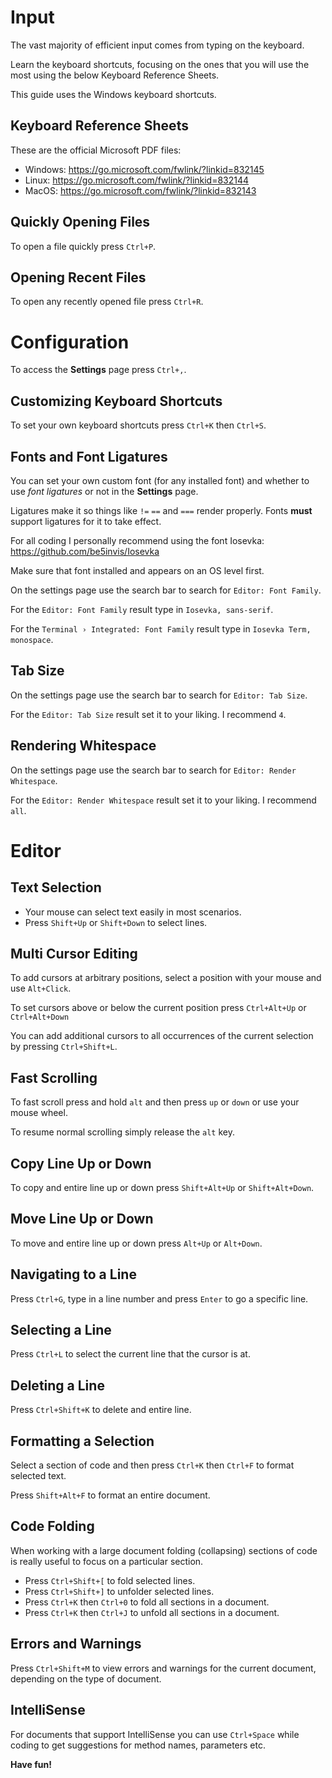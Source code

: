 # Input

The vast majority of efficient input comes from typing on the keyboard.

Learn the keyboard shortcuts, focusing on the ones that you will use the most using the below Keyboard Reference Sheets.

This guide uses the Windows keyboard shortcuts.

## Keyboard Reference Sheets

These are the official Microsoft PDF files:

* Windows: https://go.microsoft.com/fwlink/?linkid=832145
* Linux: https://go.microsoft.com/fwlink/?linkid=832144
* MacOS: https://go.microsoft.com/fwlink/?linkid=832143

## Quickly Opening Files

To open a file quickly press `Ctrl+P`.

## Opening Recent Files

To open any recently opened file press `Ctrl+R`.

# Configuration

To access the __Settings__ page press `Ctrl+,`.

## Customizing Keyboard Shortcuts

To set your own keyboard shortcuts press `Ctrl+K` then `Ctrl+S`.

## Fonts and Font Ligatures

You can set your own custom font (for any installed font) and whether to use _font ligatures_ or not in the __Settings__ page.

Ligatures make it so things like `!=` `==` and `===` render properly. Fonts __must__ support ligatures for it to take effect.

For all coding I personally recommend using the font Iosevka:
https://github.com/be5invis/Iosevka

Make sure that font installed and appears on an OS level first.

On the settings page use the search bar to search for `Editor: Font Family`.

For the `Editor: Font Family` result type in `Iosevka, sans-serif`.

For the `Terminal › Integrated: Font Family` result type in `Iosevka Term, monospace`.

## Tab Size

On the settings page use the search bar to search for `Editor: Tab Size`.

For the `Editor: Tab Size` result set it to your liking. I recommend `4`.

## Rendering Whitespace

On the settings page use the search bar to search for `Editor: Render Whitespace`.

For the `Editor: Render Whitespace` result set it to your liking. I recommend `all`.

# Editor

## Text Selection

* Your mouse can select text easily in most scenarios.
* Press `Shift+Up` or `Shift+Down` to select lines.

## Multi Cursor Editing

To add cursors at arbitrary positions, select a position with your mouse and use `Alt+Click`.

To set cursors above or below the current position press `Ctrl+Alt+Up` or `Ctrl+Alt+Down`

You can add additional cursors to all occurrences of the current selection by pressing `Ctrl+Shift+L`.

## Fast Scrolling

To fast scroll press and hold `alt` and then press `up` or `down` or use your mouse wheel.

To resume normal scrolling simply release the `alt` key.

## Copy Line Up or Down

To copy and entire line up or down press `Shift+Alt+Up` or `Shift+Alt+Down`.

## Move Line Up or Down

To move and entire line up or down press `Alt+Up` or `Alt+Down`.

## Navigating to a Line

Press `Ctrl+G`, type in a line number and press `Enter` to go a specific line.

## Selecting a Line

Press `Ctrl+L` to select the current line that the cursor is at.

## Deleting a Line

Press `Ctrl+Shift+K` to delete and entire line.

## Formatting a Selection

Select a section of code and then press `Ctrl+K` then `Ctrl+F` to format selected text.

Press `Shift+Alt+F` to format an entire document.

## Code Folding

When working with a large document folding (collapsing) sections of code is really useful to focus on a particular section.

* Press `Ctrl+Shift+[` to fold selected lines.
* Press `Ctrl+Shift+]` to unfolder selected lines.
* Press `Ctrl+K` then `Ctrl+0` to fold all sections in a document.
* Press `Ctrl+K` then `Ctrl+J` to unfold all sections in a document.

## Errors and Warnings

Press `Ctrl+Shift+M` to view errors and warnings for the current document, depending on the type of document.

## IntelliSense

For documents that support IntelliSense you can use `Ctrl+Space` while coding to get suggestions for method names, parameters etc.

__Have fun!__
